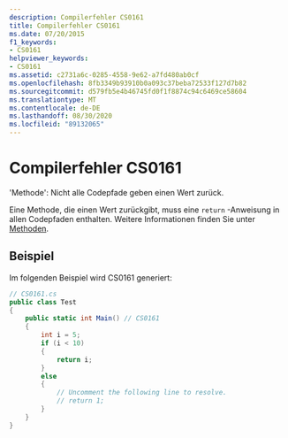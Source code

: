 ```yaml
---
description: Compilerfehler CS0161
title: Compilerfehler CS0161
ms.date: 07/20/2015
f1_keywords:
- CS0161
helpviewer_keywords:
- CS0161
ms.assetid: c2731a6c-0285-4558-9e62-a7fd480ab0cf
ms.openlocfilehash: 8fb3349b93910b0a093c37beba72533f127d7b82
ms.sourcegitcommit: d579fb5e4b46745fd0f1f8874c94c6469ce58604
ms.translationtype: MT
ms.contentlocale: de-DE
ms.lasthandoff: 08/30/2020
ms.locfileid: "89132065"
---
```

# <a name="compiler-error-cs0161"></a>Compilerfehler CS0161

'Methode': Nicht alle Codepfade geben einen Wert zurück.

 Eine Methode, die einen Wert zurückgibt, muss eine `return` -Anweisung in allen Codepfaden enthalten. Weitere Informationen finden Sie unter [Methoden](../programming-guide/classes-and-structs/methods.md).

## <a name="example"></a>Beispiel

 Im folgenden Beispiel wird CS0161 generiert:

```csharp
// CS0161.cs
public class Test
{
    public static int Main() // CS0161
    {
        int i = 5;
        if (i < 10)
        {
            return i;
        }
        else
        {
            // Uncomment the following line to resolve.
            // return 1;  
        }
    }
}
```
